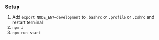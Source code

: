 ### Setup

1. Add `export NODE_ENV=development` to `.bashrc` or `.profile` or `.zshrc` and restart terminal
2. `npm i`
3. `npm run start`
